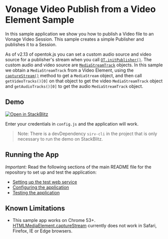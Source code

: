 Vonage Video Publish from a Video Element Sample
===========================

In this sample application we show you how to publish a Video file to an Vonage Video Session. This sample creates a simple Publisher and publishes it to a Session.

As of v2.13 of opentok.js you can set a custom audio source and video source for a publisher's stream when you call [`OT.initPublisher()`](https://vonage.github.io/conversation-docs/video-js-reference/latest/OT.html#initPublisher). The custom audio and video source are [`MediaStreamTrack`](https://developer.mozilla.org/en-US/docs/Web/API/MediaStreamTrack) objects. In this sample we obtain a `MediaStreamTrack` from a Video Element, using the [`captureStream()`](https://developer.mozilla.org/en-US/docs/Web/API/HTMLMediaElement/captureStream) method to get a `MediaStream` object, and then call `getVideoTracks()[0]` on that object to get the video `MediaStreamTrack` object and `getAudioTracks()[0]` to get the audio `MediaStreamTrack` object.

## Demo

[![Open in StackBlitz](https://developer.stackblitz.com/img/open_in_stackblitz.svg)](https://stackblitz.com/fork/github/vonage-community/video-api-web-samples/tree/main/Publish-Video)

Enter your credentials in `config.js` and the application will work.

> Note: There is a devDependency `sirv-cli` in the project that is only necessary to run the demo on StackBlitz.

## Running the App

*Important:* Read the following sections of the main README file for the repository to set up
and test the application:

* [Setting up the test web service](../README.md#setting-up-the-test-web-service)
* [Configuring the application](../README.md#configuring-the-application)
* [Testing the application](../README.md#testing-the-application)

## Known Limitations

* This sample app works on Chrome 53+. [HTMLMediaElement.captureStream](https://developer.mozilla.org/en-US/docs/Web/API/HTMLMediaElement/captureStream) currently does not work in Safari, Firefox, IE or Edge browsers.
